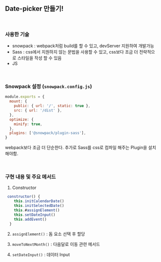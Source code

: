 ## Date-picker 만들기!

<br>

### 사용한 기술

- snowpack : webpack처럼 build를 할 수 있고, devServer 지원하여 개발가능
- Sass : css에서 지원하지 않는 문법을 사용할 수 있고, css보다 조금 더 전략적으로 스타일을 작성 할 수 있음
- JS

<br>

### Snowpack 설정 (`snowpack.config.js`)

```js
module.exports = {
  mount: {
    public: { url: '/', static: true },
    src: { url: '/dist' },
  },
  optimize: {
    minify: true,
  },
  plugins: ['@snowpack/plugin-sass'],
}
```

webpack보다 조금 더 단순한다. 추가로 Sass를 css로 컴파일 해주는 Plugin을 설치해야함.

<br>

### 구현 내용 및 주요 메서드

1. Constructor

```js
 constructor() {
    this.initCalendarDate()
    this.initSelectedDate()
    this.#assignElement()
    this.setDateInput()
    this.addEvent()
  }
```

2. `assignElement()` : 돔 요소 선택 후 할당

3. `moveToNextMonth()` : 다음달로 이동 관련 메서드

4. `setDateInput()` : 데이터 Input
